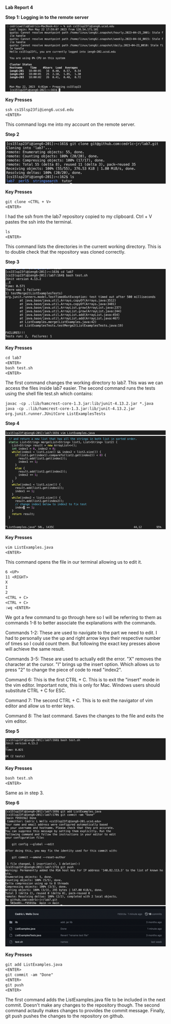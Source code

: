 **Lab Report 4**

**Step 1: Logging in to the remote server**

![Image](RemoteLogin.png)

**Key Presses**

    ssh cs15lsp23fi@ieng6.ucsd.edu 
    <ENTER>
  
This command logs me into my account on the remote server.

**Step 2**

![Image](CloneRepo.png)

**Key Presses**

    git clone <CTRL + V>
    <ENTER>
    
I had the ssh from the lab7 repository copied to my clipboard. Ctrl + V pastes the ssh into the terminal.

    ls
    <ENTER>
    
This command lists the directories in the current working directory. This is to double check that the repository was
cloned correctly.

**Step 3**

![Image](RunTests.png)

**Key Presses**

    cd lab7
    <ENTER>
    bash test.sh
    <ENTER>
    
The first command changes the working directory to lab7. This was we can access the files inside lab7 easier.
The second command runs the tests using the shell file test.sh which contains:

    javac -cp .:lib/hamcrest-core-1.3.jar:lib/junit-4.13.2.jar *.java
    java -cp .:lib/hamcrest-core-1.3.jar:lib/junit-4.13.2.jar org.junit.runner.JUnitCore ListExamplesTests
    
**Step 4**

![Image](VimCommand.png)
![Image](FixedFile.png)

**Key Presses**

    vim ListExamples.java
    <ENTER>
    
This command opens the file in our terminal allowing us to edit it. 

    6 <UP>
    11 <RIGHT>
    X
    I
    2
    <CTRL + C>
    <CTRL + C>
    :wq <ENTER>
    
We got a few command to go through here so I will be referring to them as commands 1-8 to better associate the
explanations with the commands.

Commands 1-2: These are used to navigate to the part we need to edit. I had to personally use the up and right arrow keys their
respective number of times so I could count them. But following the exact key presses above will achieve the same result.

Commands 3-5: These are used to actually edit the error. "X" removes the character at the cursor. "I" brings up the insert option. Which allows us to press "2" to change the piece of code to read "index2".

Command 6: This is the first CTRL + C. This is to exit the "insert" mode in the vim editor. Important note, this is only for Mac.
Windows users should substitute CTRL + C for ESC.
  
Command 7: The second CTRL + C. This is to exit the navigator of vim editor and allow us to enter keys.
  
Command 8: The last command. Saves the changes to the file and exits the vim editor.
  
**Step 5**

![Image](TestsPassed.png)

**Key Presses**

    bash test.sh
    <ENTER>
    
Same as in step 3.

**Step 6**

![Image](GitPush.png)
![Image](ChangedRepo.png)

**Key Presses**
  
    git add ListExamples.java
    <ENTER>
    git commit -am "Done"
    <ENTER>
    git push
    <ENTER>
    
The first command adds the ListExamples.java file to be included in the next commit. Doesn't make any changes to the repository though.
The second command actaully makes changes to provides the commit message.
Finally, git push pushes the changes to the repository on github.
